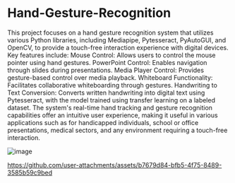 # Hand-Gesture-Recognition
This project focuses on a hand gesture recognition system that utilizes various Python libraries, including Mediapipe, Pytesseract, PyAutoGUI, and OpenCV, to provide a touch-free interaction experience with digital devices. Key features include:
Mouse Control: Allows users to control the mouse pointer using hand gestures.
PowerPoint Control: Enables navigation through slides during presentations.
Media Player Control: Provides gesture-based control over media playback.
Whiteboard Functionality: Facilitates collaborative whiteboarding through gestures.
Handwriting to Text Conversion: Converts written handwriting into digital text using Pytesseract, with the model trained using transfer learning on a labeled dataset.
The system's real-time hand tracking and gesture recognition capabilities offer an intuitive user experience, making it useful in various applications such as for handicapped individuals, school or office presentations, medical sectors, and any environment requiring a touch-free interaction.

![image](https://github.com/user-attachments/assets/59904739-38e1-4c64-b9f1-32c654fbdda3)

https://github.com/user-attachments/assets/b7679d84-bfb5-4f75-8489-3585b59c9bed

